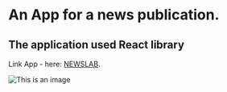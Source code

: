 # An App for a news publication.
## The application used React library

Link App - here: [NEWSLAB](https://news-app-pearl.vercel.app).

![This is an image](https://i.ibb.co/hRnk7ZC/vercel-image.png)

